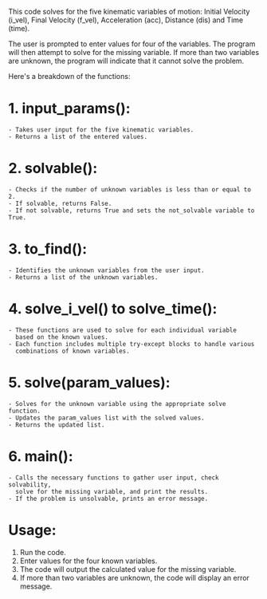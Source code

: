 
 This code solves for the five kinematic variables of motion: 
 Initial Velocity (i_vel), Final Velocity (f_vel), Acceleration (acc), 
 Distance (dis) and Time (time). 

 The user is prompted to enter values for four of the variables.
 The program will then attempt to solve for the missing variable.
 If more than two variables are unknown, the program will indicate that it cannot solve the problem.

 Here's a breakdown of the functions:

# 1. input_params():
    - Takes user input for the five kinematic variables.
    - Returns a list of the entered values.

# 2. solvable():
    - Checks if the number of unknown variables is less than or equal to 2.
    - If solvable, returns False.
    - If not solvable, returns True and sets the not_solvable variable to True. 

# 3. to_find():
    - Identifies the unknown variables from the user input.
    - Returns a list of the unknown variables.

# 4. solve_i_vel() to solve_time():
    - These functions are used to solve for each individual variable 
      based on the known values.
    - Each function includes multiple try-except blocks to handle various 
      combinations of known variables.

# 5. solve(param_values):
    - Solves for the unknown variable using the appropriate solve function.
    - Updates the param_values list with the solved values.
    - Returns the updated list.

# 6. main():
    - Calls the necessary functions to gather user input, check solvability, 
      solve for the missing variable, and print the results.
    - If the problem is unsolvable, prints an error message. 

# Usage:
  1. Run the code.
  2. Enter values for the four known variables.
  3. The code will output the calculated value for the missing variable.
  4. If more than two variables are unknown, the code will display an error message.
